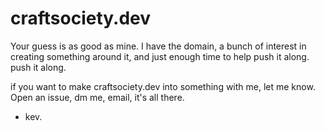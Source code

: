 # craftsociety.dev

Your guess is as good as mine. 
I have the domain, 
a bunch of interest in creating something around it, 
and just enough time to help push it along. push it along. 

if you want to make craftsociety.dev into something with me, 
let me know. Open an issue, dm me, email, it's all there.

- kev.

